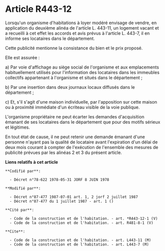 # Article R443-12

Lorsqu'un organisme d'habitations à loyer modéré envisage de vendre, en application du deuxième alinéa de l'article L.
443-11, un logement vacant et a recueilli à cet effet les accords et avis prévus à l'article L. 443-7, il en informe ses
locataires dans le département.

Cette publicité mentionne la consistance du bien et le prix proposé.

Elle est assurée :

a) Par voie d'affichage au siège social de l'organisme et aux emplacements habituellement utilisés pour l'information des
locataires dans les immeubles collectifs appartenant à l'organisme et situés dans le département ;

b) Par une insertion dans deux journaux locaux diffusés dans le département ;

c) Et, s'il s'agit d'une maison individuelle, par l'apposition sur cette maison ou à proximité immédiate d'un écriteau
visible de la voie publique.

L'organisme propriétaire ne peut écarter les demandes d'acquisition émanant de ses locataires dans le département que pour
des motifs sérieux et légitimes.

En tout état de cause, il ne peut retenir une demande émanant d'une personne n'ayant pas la qualité de locataire avant
l'expiration d'un délai de deux mois courant à compter de l'exécution de l'ensemble des mesures de publicité prévues par les
alinéas 2 et 3 du présent article.

**Liens relatifs à cet article**

	**Codifié par**:

	  - Décret n°78-622 1978-05-31 JORF 8 JUIN 1978

	**Modifié par**:

	  - Décret n°87-477 1987-07-01 art. 1, 2 jorf 2 juillet 1987
	  - Décret n°87-477 du 1 juillet 1987 - art. 1 ()

	**Cité par**:

	  - Code de la construction et de l'habitation. - art. *R443-12-1 (V)
	  - Code de la construction et de l'habitation. - art. R481-8-1 (V)

	**Cite**:

	  - Code de la construction et de l'habitation. - art. L443-11 (M)
	  - Code de la construction et de l'habitation. - art. L443-7 (M)
